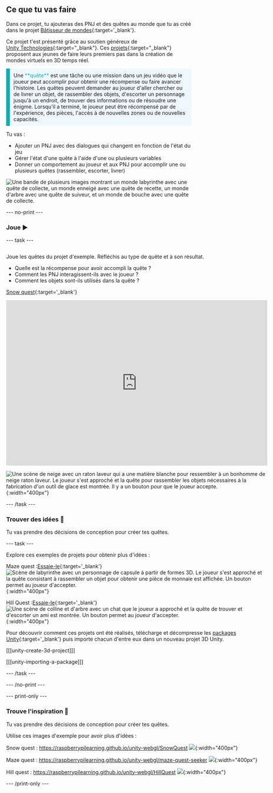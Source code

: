 ## Ce que tu vas faire

Dans ce projet, tu ajouteras des PNJ et des quêtes au monde que tu as créé dans le projet [Bâtisseur de mondes](https://projects.raspberrypi.org/en/projects/world-builder){:target='_blank'}.

Ce projet t'est présenté grâce au soutien généreux de [Unity Technologies](https://unity.com/){:target="_blank"}.  Ces [projets](https://projects.raspberrypi.org/en/pathways/unity-intro){:target="_blank"} proposent aux jeunes de faire leurs premiers pas dans la création de mondes virtuels en 3D temps réel.

<p style="border-left: solid; border-width:10px; border-color: #0faeb0; background-color: aliceblue; padding: 10px;">
Une <span style="color: #0faeb0">**quête**</span> est une tâche ou une mission dans un jeu vidéo que le joueur peut accomplir pour obtenir une récompense ou faire avancer l'histoire. Les quêtes peuvent demander au joueur d'aller chercher ou de livrer un objet, de rassembler des objets, d'escorter un personnage jusqu'à un endroit, de trouver des informations ou de résoudre une énigme. Lorsqu'il a terminé, le joueur peut être récompensé par de l'expérience, des pièces, l'accès à de nouvelles zones ou de nouvelles capacités.
</p>

Tu vas :
+ Ajouter un PNJ avec des dialogues qui changent en fonction de l'état du jeu
+ Gérer l'état d'une quête à l'aide d'une ou plusieurs variables
+ Donner un comportement au joueur et aux PNJ pour accomplir une ou plusieurs quêtes (rassembler, escorter, livrer)

![Une bande de plusieurs images montrant un monde labyrinthe avec une quête de collecte, un monde enneigé avec une quête de recette, un monde d'arbre avec une quête de suiveur, et un monde de bouche avec une quête de collecte.](images/example-strip.png)

--- no-print ---

### Joue ▶️

--- task ---

<div style="display: flex; flex-wrap: wrap">
<div style="flex-basis: 175px; flex-grow: 1">

Joue les quêtes du projet d'exemple. Réfléchis au type de quête et à son résultat.
+ Quelle est la récompense pour avoir accompli la quête ?
+ Comment les PNJ interagissent-ils avec le joueur ?
+ Comment les objets sont-ils utilisés dans la quête ?

[Snow quest](https://raspberrypilearning.github.io/unity-webgl/SnowQuest){:target='_blank'}

<iframe allowtransparency="true" width="710" height="450" src="https://raspberrypilearning.github.io/unity-webgl/SnowQuest" frameborder="0"></iframe>

![Une scène de neige avec un raton laveur qui a une matière blanche pour ressembler à un bonhomme de neige raton laveur. Le joueur s'est approché et la quête pour rassembler les objets nécessaires à la fabrication d'un outil de glace est montrée. Il y a un bouton pour que le joueur accepte.](images/snow-raccoon.png){:width="400px"}

--- /task ---

### Trouver des idées 💭

Tu vas prendre des décisions de conception pour créer tes quêtes.

--- task ---

Explore ces exemples de projets pour obtenir plus d'idées :

Maze quest :[Essaie-le](https://raspberrypilearning.github.io/unity-webgl/maze-quest-seeker){:target='_blank'} 
![Scène de labyrinthe avec un personnage de capsule à partir de formes 3D. Le joueur s'est approché et la quête consistant à rassembler un objet pour obtenir une pièce de monnaie est affichée. Un bouton permet au joueur d'accepter.](images/quest-canvas.png){:width="400px"}

Hill Quest :[Essaie-le](https://raspberrypilearning.github.io/unity-webgl/HillQuest){:target='_blank'}
![Une scène de colline et d'arbre avec un chat que le joueur a approché et la quête de trouver et d'escorter un ami est montrée. Un bouton permet au joueur d'accepter.](images/new-quest-accept.png){:width="400px"}

Pour découvrir comment ces projets ont été réalisés, télécharge et décompresse les [packages Unity](https://rpf.io/p/en/quest-seeker-get){:target='_blank'} puis importe chacun d'entre eux dans un nouveau projet 3D Unity.

[[[unity-create-3d-project]]]

[[[unity-importing-a-package]]]

--- /task ---

--- /no-print ---

--- print-only ---

### Trouve l'inspiration 💭

Tu vas prendre des décisions de conception pour créer tes quêtes.

Utilise ces images d'exemple pour avoir plus d'idées :

Snow quest : https://raspberrypilearning.github.io/unity-webgl/SnowQuest ![](images/snow-raccoon.png){:width="400px"}

Maze quest : https://raspberrypilearning.github.io/unity-webgl/maze-quest-seeker ![](images/quest-canvas.png){:width="400px"}

Hill quest : https://raspberrypilearning.github.io/unity-webgl/HillQuest ![](images/new-quest-accept.png){:width="400px"}

--- /print-only ---



